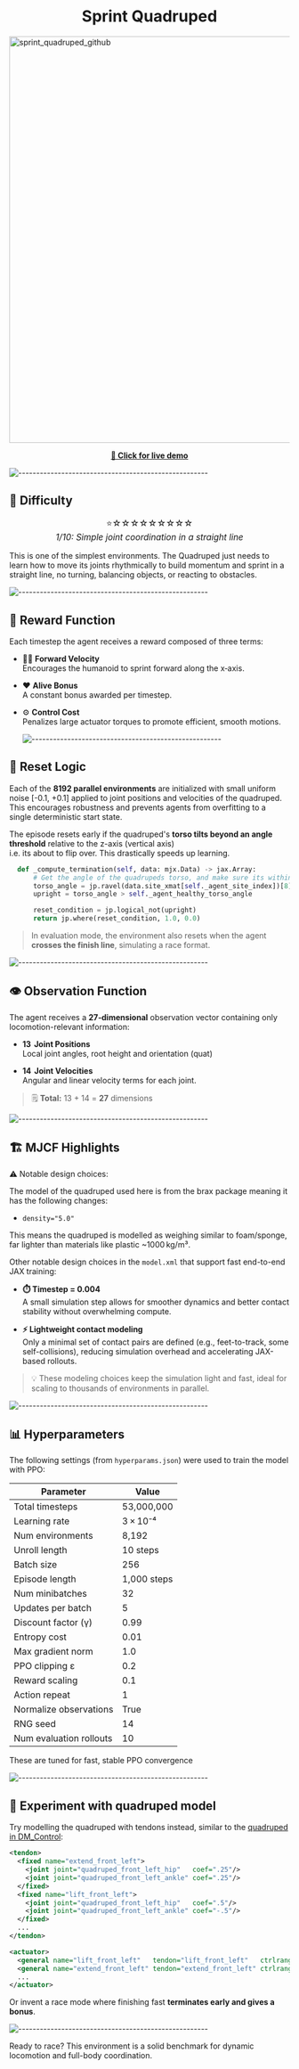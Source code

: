 <div align="center">
  <h1>Sprint Quadruped</h1>
</div>

<a href="https://demo.sports-hub.tech" target="_blank">
  <img width="1818" height="730" alt="sprint_quadruped_github" src="https://github.com/user-attachments/assets/3cc72458-9624-4eab-9251-48014a90fe3c" />
</a>

<br/>

<p align="center">
  <a href="https://demo.sports-hub.tech"><strong>🔗 Click for live demo </strong></a>
</p>

![-----------------------------------------------------](https://raw.githubusercontent.com/andreasbm/readme/master/assets/lines/aqua.png)

## 🧩 Difficulty

<p align="center" style="font-size:1.1em">
⭐☆☆☆☆☆☆☆☆☆<br/>
<em>1/10: Simple joint coordination in a straight line</em>
</p>

This is one of the simplest environments. The Quadruped just needs to learn how to move its joints rhythmically to build momentum and sprint in a straight line, no turning, balancing objects, or reacting to obstacles.

![-----------------------------------------------------](https://raw.githubusercontent.com/andreasbm/readme/master/assets/lines/aqua.png)

## 🧮 Reward Function


Each timestep the agent receives a reward composed of three terms:

- 🏃‍♂️ **Forward Velocity**  
  Encourages the humanoid to sprint forward along the x‑axis.

- ❤️ **Alive Bonus**  
  A constant bonus awarded per timestep.
  
- ⚙️ **Control Cost**  
  Penalizes large actuator torques to promote efficient, smooth motions.

  ![-----------------------------------------------------](https://raw.githubusercontent.com/andreasbm/readme/master/assets/lines/aqua.png)

## 🔁 Reset Logic

Each of the **8192 parallel environments** are initialized with small uniform noise [-0.1, +0.1] applied to joint positions and velocities of the quadruped. This encourages robustness and prevents agents from overfitting to a single deterministic start state.

The episode resets early if the quadruped's **torso tilts beyond an angle threshold** relative to the z-axis (vertical axis)   
i.e. its about to flip over. This drastically speeds up learning.

```python
  def _compute_termination(self, data: mjx.Data) -> jax.Array:
      # Get the angle of the quadrupeds torso, and make sure its within the angle limit
      torso_angle = jp.ravel(data.site_xmat[self._agent_site_index])[8]
      upright = torso_angle > self._agent_healthy_torso_angle

      reset_condition = jp.logical_not(upright)
      return jp.where(reset_condition, 1.0, 0.0)
```

> In evaluation mode, the environment also resets when the agent **crosses the finish line**, simulating a race format.

![-----------------------------------------------------](https://raw.githubusercontent.com/andreasbm/readme/master/assets/lines/aqua.png)

## 👁 Observation Function

The agent receives a **27‑dimensional** observation vector containing only locomotion-relevant information:

- **13  Joint Positions**   
  Local joint angles, root height and orientation (quat)

- **14  Joint Velocities**  
  Angular and linear velocity terms for each joint.

> 🗒️ **Total:** 13 + 14 = **27** dimensions

![-----------------------------------------------------](https://raw.githubusercontent.com/andreasbm/readme/master/assets/lines/aqua.png)

## 🏗️ MJCF Highlights

⚠️ Notable design choices:

The model of the quadruped used here is from the brax package meaning it has the following changes:
  - `density="5.0"`

This means the quadruped is modelled as weighing similar to foam/sponge, far lighter than materials like plastic ~1000 kg/m³.

Other notable design choices in the `model.xml` that support fast end-to-end JAX training:
- **⏱️ Timestep = 0.004**  
  A small simulation step allows for smoother dynamics and better contact stability without overwhelming compute.

- **⚡ Lightweight contact modeling**  
  Only a minimal set of contact pairs are defined (e.g., feet-to-track, some self-collisions), reducing simulation overhead and accelerating JAX-based rollouts.

> 💡 These modeling choices keep the simulation light and fast, ideal for scaling to thousands of environments in parallel.

![-----------------------------------------------------](https://raw.githubusercontent.com/andreasbm/readme/master/assets/lines/aqua.png)


## 📊 Hyperparameters

The following settings (from `hyperparams.json`) were used to train the model with PPO:

| Parameter               | Value       |
| ----------------------- | ----------- |
| Total timesteps         | 53,000,000  |
| Learning rate           | 3 × 10⁻⁴    |
| Num environments        | 8,192       |
| Unroll length           | 10 steps    |
| Batch size              | 256         |
| Episode length          | 1,000 steps |
| Num minibatches         | 32          |
| Updates per batch       | 5           |
| Discount factor (γ)     | 0.99        |
| Entropy cost            | 0.01        |
| Max gradient norm       | 1.0         |
| PPO clipping ε          | 0.2         |
| Reward scaling          | 0.1         |
| Action repeat           | 1           |
| Normalize observations  | True        |
| RNG seed                | 14          |
| Num evaluation rollouts | 10          |

These are tuned for fast, stable PPO convergence

![-----------------------------------------------------](https://raw.githubusercontent.com/andreasbm/readme/master/assets/lines/aqua.png)

## 🧪 Experiment with quadruped model

Try modelling the quadruped with tendons instead, similar to the [quadruped in DM_Control](https://github.com/google-deepmind/dm_control/blob/ad0e00871ae3b1801faa3c64c9adc85d818ac06d/dm_control/suite/quadruped.xml#L208):

```xml
<tendon>
  <fixed name="extend_front_left">
    <joint joint="quadruped_front_left_hip"   coef=".25"/>
    <joint joint="quadruped_front_left_ankle" coef=".25"/>
  </fixed>
  <fixed name="lift_front_left">
    <joint joint="quadruped_front_left_hip"   coef=".5"/>
    <joint joint="quadruped_front_left_ankle" coef="-.5"/>
  </fixed>
  ...
</tendon>

<actuator>
  <general name="lift_front_left"   tendon="lift_front_left"   ctrlrange="-1.0 1.0"/>
  <general name="extend_front_left" tendon="extend_front_left" ctrlrange="-1.0 1.0"/>
  ...
</actuator>
```

Or invent a race mode where finishing fast **terminates early and gives a bonus**.



![-----------------------------------------------------](https://raw.githubusercontent.com/andreasbm/readme/master/assets/lines/aqua.png)

Ready to race? This environment is a solid benchmark for dynamic locomotion and full-body coordination.



